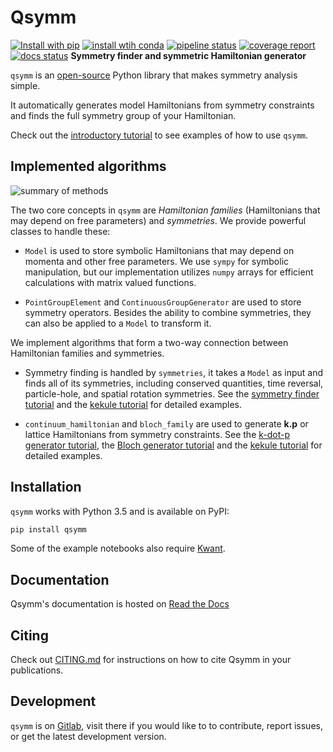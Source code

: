 # Qsymm

[![Install with pip](https://img.shields.io/pypi/v/qsymm.svg)](https://pypi.python.org/pypi/qsymm)
[![install wtih conda](https://img.shields.io/badge/install%20with-conda-green.svg)](https://anaconda.org/conda-forge/qsymm)
[![pipeline status](https://gitlab.kwant-project.org/qt/qsymm/badges/master/pipeline.svg)](https://gitlab.kwant-project.org/qt/qsymm/commits/master)
[![coverage report](https://gitlab.kwant-project.org/qt/qsymm/badges/master/coverage.svg)](https://gitlab.kwant-project.org/qt/qsymm/commits/master)
[![docs status](https://readthedocs.org/projects/pip/badge/?version=latest&style=flat)](https://qsymm.readthedocs.io/en/latest/)
**Symmetry finder and symmetric Hamiltonian generator**

`qsymm` is an [open-source](LICENSE) Python library that makes symmetry analysis simple.

It automatically generates model Hamiltonians from symmetry constraints
and finds the full symmetry group of your Hamiltonian.

Check out the [introductory tutorial][basic_tutorial] to see examples of how to use `qsymm`.

## Implemented algorithms

![summary of methods](summary.svg "Summary of methods")

The two core concepts in `qsymm` are _Hamiltonian families_ (Hamiltonians that may depend on
free parameters) and _symmetries_. We provide powerful classes to handle these:

+ `Model` is used to store symbolic Hamiltonians that may depend on momenta and other free parameters.
  We use `sympy` for symbolic manipulation, but our implementation utilizes `numpy` arrays for
  efficient calculations with matrix valued functions.

+ `PointGroupElement` and `ContinuousGroupGenerator` are used to store symmetry operators.
  Besides the ability to combine symmetries, they can also be applied to a `Model` to transform it.

We implement algorithms that form a two-way connection between Hamiltonian families and symmetries.

+ Symmetry finding is handled by `symmetries`, it takes a `Model` as input and finds all of its symmetries,
  including conserved quantities, time reversal, particle-hole, and spatial rotation symmetries.
  See the [symmetry finder tutorial][symmetry_finder_tutorial] and the
  [kekule tutorial][kekule_tutorial] for detailed examples.

+ `continuum_hamiltonian` and `bloch_family` are used to generate __k.p__ or lattice Hamiltonians
  from symmetry constraints. See the [k-dot-p generator tutorial][kdotp_generator_tutorial],
  the [Bloch generator tutorial][bloch_generator_tutorial] and the
  [kekule tutorial][kekule_tutorial] for detailed examples.

## Installation
`qsymm` works with Python 3.5 and is available on PyPI:
```bash
pip install qsymm
```

Some of the example notebooks also require [Kwant](https://kwant-project.org/).

## Documentation
Qsymm's documentation is hosted on [Read the Docs](https://qsymm.readthedocs.io/en/latest/)

## Citing
Check out [CITING.md](CITING.md) for instructions on how to cite Qsymm in your publications.

## Development
`qsymm` is on [Gitlab](https://gitlab.kwant-project.org/qt/qsymm), visit there if you would
like to to contribute, report issues, or get the latest development version.


[basic_tutorial]: https://qsymm.readthedocs.io/en/latest/tutorial/basics.html
[symmetry_finder_tutorial]: https://qsymm.readthedocs.io/en/latest/tutorial/symmetry_finder.html
[bloch_generator_tutorial]: https://qsymm.readthedocs.io/en/latest/tutorial/bloch_generator.html
[kdotp_generator_tutorial]: https://qsymm.readthedocs.io/en/latest/tutorial/kdotp_generator.html
[kekule_tutorial]: https://qsymm.readthedocs.io/en/latest/tutorial/kekule.html
